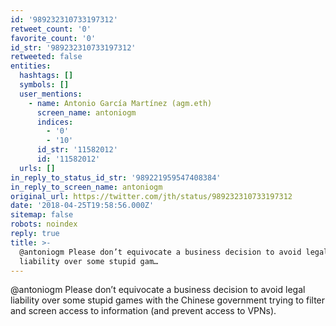 ```yaml
---
id: '989232310733197312'
retweet_count: '0'
favorite_count: '0'
id_str: '989232310733197312'
retweeted: false
entities:
  hashtags: []
  symbols: []
  user_mentions:
    - name: Antonio García Martínez (agm.eth)
      screen_name: antoniogm
      indices:
        - '0'
        - '10'
      id_str: '11582012'
      id: '11582012'
  urls: []
in_reply_to_status_id_str: '989221959547408384'
in_reply_to_screen_name: antoniogm
original_url: https://twitter.com/jth/status/989232310733197312
date: '2018-04-25T19:58:56.000Z'
sitemap: false
robots: noindex
reply: true
title: >-
  @antoniogm Please don’t equivocate a business decision to avoid legal
  liability over some stupid gam…
---
```


@antoniogm Please don’t equivocate a business decision to avoid legal liability over some stupid games with the Chinese government trying to filter and screen access to information (and prevent access to VPNs).